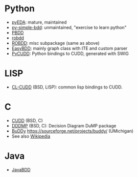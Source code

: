 # Python
- [pyEDA](https://github.com/cjdrake/pyeda/blob/master/pyeda/boolalg/bdd.py): mature, maintained
- [py-simple-bdd](https://code.google.com/p/py-simple-bdd/): unmaintained, "exercise to learn python"
- [PBDD](https://github.com/tyler-utah/PBDD)
- [robdd](https://github.com/ericvoid/robdd)
- [ROBDD](https://github.com/conix-security/springbok/tree/master/ROBDD): misc subpackage (same as above)
- [EasyBDD](https://github.com/utisam/EasyBDD): mainly graph class with ITE and custom parser
- [PyCUDD](http://bears.ece.ucsb.edu/pycudd.html): Python bindings to CUDD, generated with SWIG

# LISP
- [CL-CUDD](https://github.com/Neronus/CL-CUDD) (BSD, LISP): common lisp bindings to CUDD.

# C
- [CUDD](http://vlsi.colorado.edu/~fabio/CUDD/) (BSD, C)
- [DDDMP](http://fmgroup.polito.it/quer/research/tool/tool.htm) (BSD, C): Decision Diagram DuMP package
- [BuDDy](http://vlsicad.eecs.umich.edu/BK/Slots/cache/www.itu.dk/research/buddy/) https://sourceforge.net/projects/buddy/ (UMichigan)
- See also [Wikipedia](https://en.wikipedia.org/wiki/Binary_decision_diagram)

# Java
- [JavaBDD](http://javabdd.sourceforge.net/)